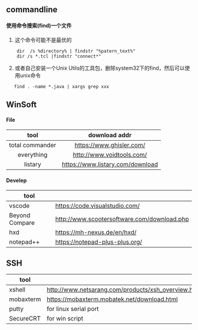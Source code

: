 

## commandline
#### 使用命令搜索(find)一个文件


1. 这个命令可能不是最优的
~~~
    dir  /s %directory% | findstr "%patern_text%"
    dir /s *.tcl |findstr "connect*"
~~~
 2. 或者自己安装一个Unix Utils的工具包，删除system32下的find，然后可以使用unix命令
 ~~~
    find . -name *.java | xargs grep xxx
~~~


## WinSoft

#### File

|tool|download addr|
|:-:|:-:|
|total commander|https://www.ghisler.com/|
|everything|http://www.voidtools.com/|
|listary|https://www.listary.com/download|

#### Develep
|tool||
|-|-|
|vscode|https://code.visualstudio.com/|
| Beyond Compare |http://www.scootersoftware.com/download.php|
|hxd|https://mh-nexus.de/en/hxd/|
|notepad++|https://notepad-plus-plus.org/|

## SSH
|tool||
|-|-|
|xshell|http://www.netsarang.com/products/xsh_overview.html|
|mobaxterm|https://mobaxterm.mobatek.net/download.html|
|putty|for linux serial port|
|SecureCRT|for win script|





